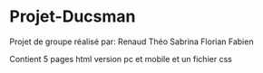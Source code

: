 # Projet-Ducsman
Projet de groupe réalisé par:
Renaud
Théo
Sabrina
Florian
Fabien

Contient 5 pages html version pc et mobile et un fichier css
